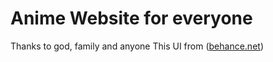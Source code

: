# Anime Website for everyone

Thanks to god, family and anyone
This UI from ([behance.net](https://www.behance.net/gallery/188208501/Anime-website))
